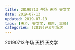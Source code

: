 ```yaml
---
title: 20190713 午场 天桥 天文学
date: 2019-07-13
updated: 2019-07-13
tags: [天桥, 天文学, 相声, 高峰]
categories: (2019)己亥年场次
---
```

20190713 午场 天桥 天文学